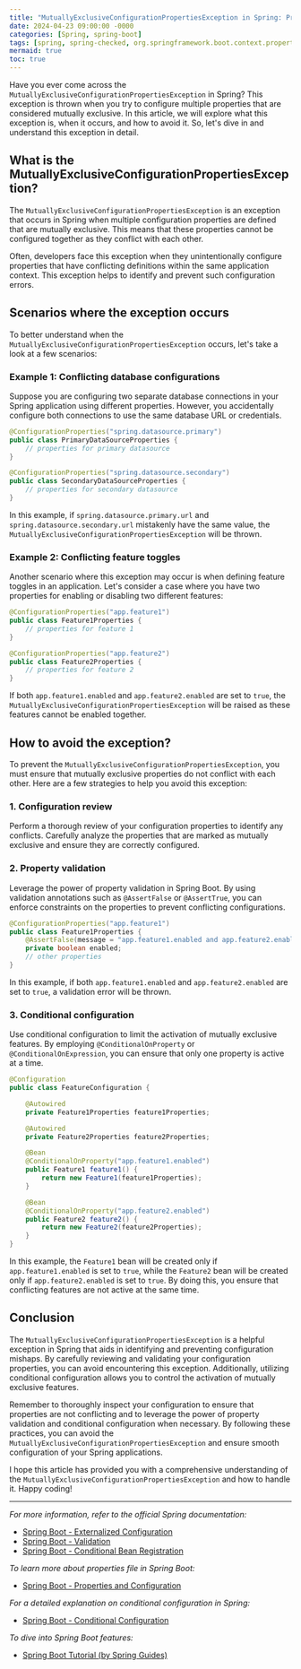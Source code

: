 ```yaml
---
title: "MutuallyExclusiveConfigurationPropertiesException in Spring: Preventing Configuration Mishaps"
date: 2024-04-23 09:00:00 -0000
categories: [Spring, spring-boot]
tags: [spring, spring-checked, org.springframework.boot.context.properties.source]
mermaid: true
toc: true
---
```



Have you ever come across the `MutuallyExclusiveConfigurationPropertiesException` in Spring? This exception is thrown when you try to configure multiple properties that are considered mutually exclusive. In this article, we will explore what this exception is, when it occurs, and how to avoid it. So, let's dive in and understand this exception in detail.

## What is the MutuallyExclusiveConfigurationPropertiesException?
The `MutuallyExclusiveConfigurationPropertiesException` is an exception that occurs in Spring when multiple configuration properties are defined that are mutually exclusive. This means that these properties cannot be configured together as they conflict with each other.

Often, developers face this exception when they unintentionally configure properties that have conflicting definitions within the same application context. This exception helps to identify and prevent such configuration errors.

## Scenarios where the exception occurs
To better understand when the `MutuallyExclusiveConfigurationPropertiesException` occurs, let's take a look at a few scenarios:

### Example 1: Conflicting database configurations
Suppose you are configuring two separate database connections in your Spring application using different properties. However, you accidentally configure both connections to use the same database URL or credentials.

```java
@ConfigurationProperties("spring.datasource.primary")
public class PrimaryDataSourceProperties {
    // properties for primary datasource
}

@ConfigurationProperties("spring.datasource.secondary")
public class SecondaryDataSourceProperties {
    // properties for secondary datasource
}
```

In this example, if `spring.datasource.primary.url` and `spring.datasource.secondary.url` mistakenly have the same value, the `MutuallyExclusiveConfigurationPropertiesException` will be thrown.

### Example 2: Conflicting feature toggles
Another scenario where this exception may occur is when defining feature toggles in an application. Let's consider a case where you have two properties for enabling or disabling two different features:

```java
@ConfigurationProperties("app.feature1")
public class Feature1Properties {
    // properties for feature 1
}

@ConfigurationProperties("app.feature2")
public class Feature2Properties {
    // properties for feature 2
}
```

If both `app.feature1.enabled` and `app.feature2.enabled` are set to `true`, the `MutuallyExclusiveConfigurationPropertiesException` will be raised as these features cannot be enabled together.

## How to avoid the exception?
To prevent the `MutuallyExclusiveConfigurationPropertiesException`, you must ensure that mutually exclusive properties do not conflict with each other. Here are a few strategies to help you avoid this exception:

### 1. Configuration review
Perform a thorough review of your configuration properties to identify any conflicts. Carefully analyze the properties that are marked as mutually exclusive and ensure they are correctly configured.

### 2. Property validation
Leverage the power of property validation in Spring Boot. By using validation annotations such as `@AssertFalse` or `@AssertTrue`, you can enforce constraints on the properties to prevent conflicting configurations.

```java
@ConfigurationProperties("app.feature1")
public class Feature1Properties {
    @AssertFalse(message = "app.feature1.enabled and app.feature2.enabled cannot be true together")
    private boolean enabled;
    // other properties
}
```

In this example, if both `app.feature1.enabled` and `app.feature2.enabled` are set to `true`, a validation error will be thrown.

### 3. Conditional configuration
Use conditional configuration to limit the activation of mutually exclusive features. By employing `@ConditionalOnProperty` or `@ConditionalOnExpression`, you can ensure that only one property is active at a time.

```java
@Configuration
public class FeatureConfiguration {

    @Autowired
    private Feature1Properties feature1Properties;

    @Autowired
    private Feature2Properties feature2Properties;

    @Bean
    @ConditionalOnProperty("app.feature1.enabled")
    public Feature1 feature1() {
        return new Feature1(feature1Properties);
    }

    @Bean
    @ConditionalOnProperty("app.feature2.enabled")
    public Feature2 feature2() {
        return new Feature2(feature2Properties);
    }
}
```

In this example, the `Feature1` bean will be created only if `app.feature1.enabled` is set to `true`, while the `Feature2` bean will be created only if `app.feature2.enabled` is set to `true`. By doing this, you ensure that conflicting features are not active at the same time.

## Conclusion
The `MutuallyExclusiveConfigurationPropertiesException` is a helpful exception in Spring that aids in identifying and preventing configuration mishaps. By carefully reviewing and validating your configuration properties, you can avoid encountering this exception. Additionally, utilizing conditional configuration allows you to control the activation of mutually exclusive features.

Remember to thoroughly inspect your configuration to ensure that properties are not conflicting and to leverage the power of property validation and conditional configuration when necessary. By following these practices, you can avoid the `MutuallyExclusiveConfigurationPropertiesException` and ensure smooth configuration of your Spring applications.

I hope this article has provided you with a comprehensive understanding of the `MutuallyExclusiveConfigurationPropertiesException` and how to handle it. Happy coding!

---

*For more information, refer to the official Spring documentation:*
- [Spring Boot - Externalized Configuration](https://docs.spring.io/spring-boot/docs/current/reference/htmlsingle/#boot-features-external-config)
- [Spring Boot - Validation](https://docs.spring.io/spring-boot/docs/current/reference/htmlsingle/#boot-features-validation)
- [Spring Boot - Conditional Bean Registration](https://docs.spring.io/spring-boot/docs/current/reference/htmlsingle/#boot-features-condition-annotations)

*To learn more about properties file in Spring Boot:*
- [Spring Boot - Properties and Configuration](https://www.baeldung.com/spring-boot-properties-and-configuration)

*For a detailed explanation on conditional configuration in Spring:*
- [Spring Boot - Conditional Configuration](https://www.baeldung.com/spring-conditionalonproperty)

*To dive into Spring Boot features:*
- [Spring Boot Tutorial (by Spring Guides)](https://spring.io/guides/gs/spring-boot/)